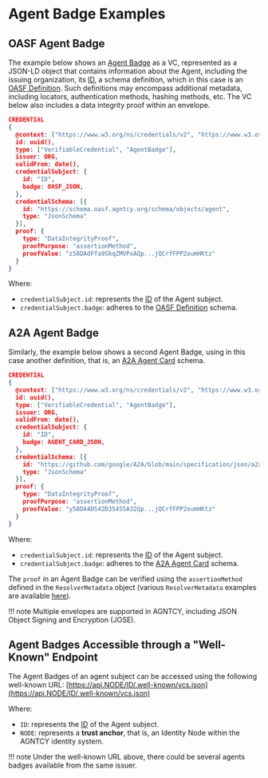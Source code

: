 # Agent Badge Examples

## OASF Agent Badge

The example below shows an [Agent Badge](./credentials.md#agent-badge) as a VC, represented as a JSON-LD object that contains information about the Agent, including the issuing organization, its [ID](identifiers.md#definitions), a schema definition, which in this case is an [OASF Definition](../oasf/open-agentic-schema-framework.md). Such definitions may encompass additional metadata, including locators, authentication methods, hashing methods, etc. The VC below also includes a data integrity proof within an envelope.

```json
CREDENTIAL
{
  @context: ["https://www.w3.org/ns/credentials/v2", "https://www.w3.org/ns/credentials/examples/v2"],
  id: uuid(),
  type: ["VerifiableCredential", "AgentBadge"],
  issuer: ORG,
  validFrom: date(),
  credentialSubject: {
    id: "ID",
    badge: OASF_JSON,
  },
  credentialSchema: [{
    id: "https://schema.oasf.agntcy.org/schema/objects/agent",
    type: "JsonSchema"
  }],
  proof: {
    type: "DataIntegrityProof",
    proofPurpose: "assertionMethod",
    proofValue: "z58DAdFfa9SkqZMVPxAQp...jQCrfFPP2oumHKtz"
  }
}

```

Where:

- `credentialSubject.id`: represents the [ID](./identifiers.md#definitions) of the Agent subject.
- `credentialSubject.badge`: adheres to the [OASF Definition](../oasf/open-agentic-schema-framework.md) schema.

## A2A Agent Badge

Similarly, the example below shows a second Agent Badge, using in this case another definition, that is, an [A2A Agent Card](https://github.com/google/A2A/blob/main/specification/json/a2a.json#AgentCard) schema.

```json
CREDENTIAL
{
  @context: ["https://www.w3.org/ns/credentials/v2", "https://www.w3.org/ns/credentials/examples/v2"],
  id: uuid(),
  type: ["VerifiableCredential", "AgentBadge"],
  issuer: ORG,
  validFrom: date(),
  credentialSubject: {
    id: "ID",
    badge: AGENT_CARD_JSON,
  },
  credentialSchema: [{
    id: "https://github.com/google/A2A/blob/main/specification/json/a2a.json#AgentCard",
    type: "JsonSchema"
  }],
  proof: {
    type: "DataIntegrityProof",
    proofPurpose: "assertionMethod",
    proofValue: "y58DA4DS42D35455A32Qp...jQCrfFPP2oumHKtz"
  }
}

```

Where:

- `credentialSubject.id`: represents the [ID](identifiers.md#definitions) of the Agent subject.
- `credentialSubject.badge`: adheres to the [A2A Agent Card](https://github.com/google/A2A/blob/main/specification/json/a2a.json#AgentCard) schema.


The `proof` in an Agent Badge can be verified using the `assertionMethod` defined in the `ResolverMetadata` object (various `ResolverMetadata` examples are available [here](./identifier_examples.md)).

!!! note
    Multiple envelopes are supported in AGNTCY, including JSON Object Signing and Encryption (JOSE).

## Agent Badges Accessible through a "Well-Known" Endpoint

The Agent Badges of an agent subject can be accessed using the following well-known URL: [https://api.NODE/ID/.well-known/vcs.json](https://api.NODE/ID/.well-known/vcs.json)

Where:

- `ID`: represents the [ID](identifiers.md#definitions) of the Agent subject.
- `NODE`: represents a **trust anchor**, that is, an Identity Node within the AGNTCY identity system.


!!! note
    Under the well-known URL above, there could be several agents badges available from the same issuer.

